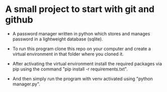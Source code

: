 # A small project to start with git and github

- A password manager written in python which stores and manages password in a lightweight database (sqlite).

- To run this program clone this repo on your computer and create a virtual environment in that folder where you cloned it.

- After activating the virtual environment install the required packages via pip using the command "pip install -r requirements.txt".

- And then simply run the program with venv activated using "python manager.py".
